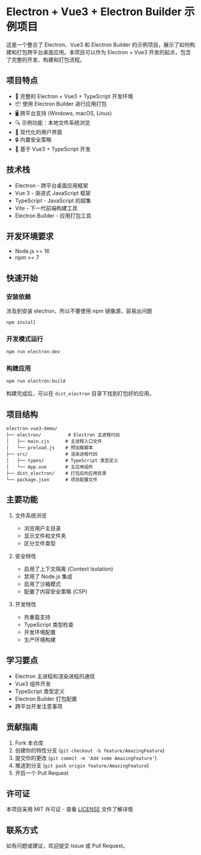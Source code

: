 # Electron + Vue3 + Electron Builder 示例项目

这是一个整合了 Electron、Vue3 和 Electron Builder 的示例项目，展示了如何构建和打包跨平台桌面应用。本项目可以作为 Electron + Vue3 开发的起点，包含了完整的开发、构建和打包流程。

## 项目特点

- 🎯 完整的 Electron + Vue3 + TypeScript 开发环境
- 📦 使用 Electron Builder 进行应用打包
- 🖥️ 跨平台支持 (Windows, macOS, Linux)
- 🔍 示例功能：本地文件系统浏览
- 📱 现代化的用户界面
- 🔒 内置安全策略
- 🚀 基于 Vue3 + TypeScript 开发

## 技术栈

- Electron - 跨平台桌面应用框架
- Vue 3 - 渐进式 JavaScript 框架
- TypeScript - JavaScript 的超集
- Vite - 下一代前端构建工具
- Electron Builder - 应用打包工具

## 开发环境要求

- Node.js >= 16
- npm >= 7

## 快速开始

### 安装依赖
涉及到安装 electron，所以不要使用 npm 镜像源，容易出问题

```bash
npm install
```

### 开发模式运行

```bash
npm run electron:dev
```

### 构建应用

```bash
npm run electron:build
```

构建完成后，可以在 `dist_electron` 目录下找到打包好的应用。

## 项目结构

```
electron-vue3-demo/
├── electron/          # Electron 主进程代码
│   ├── main.cjs      # 主进程入口文件
│   └── preload.js    # 预加载脚本
├── src/              # 渲染进程代码
│   ├── types/        # TypeScript 类型定义
│   └── App.vue       # 主应用组件
├── dist_electron/    # 打包后的应用目录
└── package.json      # 项目配置文件
```

## 主要功能

1. 文件系统浏览
   - 浏览用户主目录
   - 显示文件和文件夹
   - 区分文件类型

2. 安全特性
   - 启用了上下文隔离 (Context Isolation)
   - 禁用了 Node.js 集成
   - 启用了沙箱模式
   - 配置了内容安全策略 (CSP)

3. 开发特性
   - 热重载支持
   - TypeScript 类型检查
   - 开发环境配置
   - 生产环境构建

## 学习要点

- Electron 主进程和渲染进程的通信
- Vue3 组件开发
- TypeScript 类型定义
- Electron Builder 打包配置
- 跨平台开发注意事项

## 贡献指南

1. Fork 本仓库
2. 创建你的特性分支 (`git checkout -b feature/AmazingFeature`)
3. 提交你的更改 (`git commit -m 'Add some AmazingFeature'`)
4. 推送到分支 (`git push origin feature/AmazingFeature`)
5. 开启一个 Pull Request

## 许可证

本项目采用 MIT 许可证 - 查看 [LICENSE](LICENSE) 文件了解详情

## 联系方式

如有问题或建议，欢迎提交 Issue 或 Pull Request。
